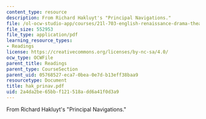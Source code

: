 ```yaml
---
content_type: resource
description: From Richard Hakluyt's "Principal Navigations."
file: /ol-ocw-studio-app/courses/21l-703-english-renaissance-drama-theatre-and-society-in-the-age-of-shakespeare-fall-2003/2a4da2be65bbf121518add6a41f0d3a9_hak_prinav.pdf
file_size: 552953
file_type: application/pdf
learning_resource_types:
- Readings
license: https://creativecommons.org/licenses/by-nc-sa/4.0/
ocw_type: OCWFile
parent_title: Readings
parent_type: CourseSection
parent_uid: 05768527-eca7-0bea-0e7d-b13eff38baa9
resourcetype: Document
title: hak_prinav.pdf
uid: 2a4da2be-65bb-f121-518a-dd6a41f0d3a9
---
```

From Richard Hakluyt's "Principal Navigations."